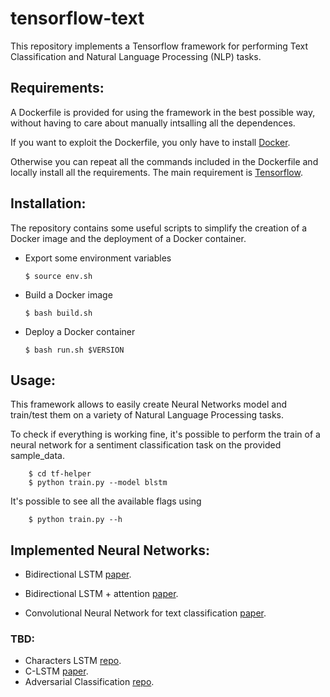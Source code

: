 # tensorflow-text

This repository implements a Tensorflow framework for performing Text Classification and Natural Language Processing (NLP) tasks.


## Requirements:

A Dockerfile is provided for using the framework in the best possible way, without having to care about manually intsalling all the dependences.

If you want to exploit the Dockerfile, you only have to install [Docker](https://docs.docker.com/install/).

Otherwise you can repeat all the commands included in the Dockerfile and locally install all the requirements.
The main requirement is [Tensorflow](https://github.com/tensorflow/tensorflow).

## Installation:

The repository contains some useful scripts to simplify the creation of a Docker image and the deployment of a Docker container.

  - Export some environment variables
  
        $ source env.sh
  - Build a Docker image
  
        $ bash build.sh
  - Deploy a Docker container
  
        $ bash run.sh $VERSION


## Usage:

This framework allows to easily create Neural Networks model and train/test them on a variety of Natural Language Processing tasks.

To check if everything is working fine, it's possible to perform the train of a neural network for a sentiment classification task on the provided sample_data.

        $ cd tf-helper
        $ python train.py --model blstm


It's possible to see all the available flags using 

        $ python train.py --h



## Implemented Neural Networks:


  - Bidirectional LSTM [paper](https://link.springer.com/chapter/10.1007/978-3-319-39958-4_19).

  - Bidirectional LSTM + attention [paper](http://www.aclweb.org/anthology/P16-2034).

  - Convolutional Neural Network for text classification [paper](https://arxiv.org/pdf/1408.5882.pdf).


### TBD:

  - Characters LSTM [repo](https://github.com/charlesashby/CharLSTM).
  - C-LSTM [paper](https://arxiv.org/pdf/1511.08630.pdf).
  - Adversarial Classification [repo](https://github.com/dennybritz/models/tree/master/adversarial_text).





